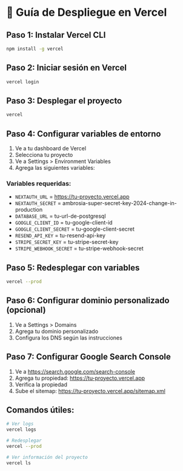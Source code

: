 # 🚀 Guía de Despliegue en Vercel

## Paso 1: Instalar Vercel CLI
```bash
npm install -g vercel
```

## Paso 2: Iniciar sesión en Vercel
```bash
vercel login
```

## Paso 3: Desplegar el proyecto
```bash
vercel
```

## Paso 4: Configurar variables de entorno
1. Ve a tu dashboard de Vercel
2. Selecciona tu proyecto
3. Ve a Settings > Environment Variables
4. Agrega las siguientes variables:

### Variables requeridas:
- `NEXTAUTH_URL` = https://tu-proyecto.vercel.app
- `NEXTAUTH_SECRET` = ambrosia-super-secret-key-2024-change-in-production
- `DATABASE_URL` = tu-url-de-postgresql
- `GOOGLE_CLIENT_ID` = tu-google-client-id
- `GOOGLE_CLIENT_SECRET` = tu-google-client-secret
- `RESEND_API_KEY` = tu-resend-api-key
- `STRIPE_SECRET_KEY` = tu-stripe-secret-key
- `STRIPE_WEBHOOK_SECRET` = tu-stripe-webhook-secret

## Paso 5: Redesplegar con variables
```bash
vercel --prod
```

## Paso 6: Configurar dominio personalizado (opcional)
1. Ve a Settings > Domains
2. Agrega tu dominio personalizado
3. Configura los DNS según las instrucciones

## Paso 7: Configurar Google Search Console
1. Ve a https://search.google.com/search-console
2. Agrega tu propiedad: https://tu-proyecto.vercel.app
3. Verifica la propiedad
4. Sube el sitemap: https://tu-proyecto.vercel.app/sitemap.xml

## Comandos útiles:
```bash
# Ver logs
vercel logs

# Redesplegar
vercel --prod

# Ver información del proyecto
vercel ls
``` 